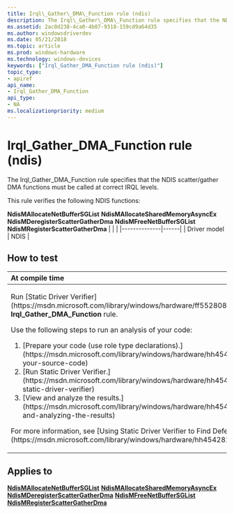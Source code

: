 ```yaml
---
title: Irql\_Gather\_DMA\_Function rule (ndis)
description: The Irql\_Gather\_DMA\_Function rule specifies that the NDIS scatter/gather DMA functions must be called at correct IRQL levels.
ms.assetid: 2ac0d238-4ca0-4b07-9318-159cd9a64d35
ms.author: windowsdriverdev
ms.date: 05/21/2018
ms.topic: article
ms.prod: windows-hardware
ms.technology: windows-devices
keywords: ["Irql_Gather_DMA_Function rule (ndis)"]
topic_type:
- apiref
api_name:
- Irql_Gather_DMA_Function
api_type:
- NA
ms.localizationpriority: medium
---
```


# Irql\_Gather\_DMA\_Function rule (ndis)


The Irql\_Gather\_DMA\_Function rule specifies that the NDIS scatter/gather DMA functions must be called at correct IRQL levels.

This rule verifies the following NDIS functions:

**NdisMAllocateNetBufferSGList**
**NdisMAllocateSharedMemoryAsyncEx**
**NdisMDeregisterScatterGatherDma**
**NdisMFreeNetBufferSGList**
**NdisMRegisterScatterGatherDma**
|              |      |
|--------------|------|
| Driver model | NDIS |

How to test
-----------

<table>
<colgroup>
<col width="100%" />
</colgroup>
<thead>
<tr class="header">
<th align="left">At compile time</th>
</tr>
</thead>
<tbody>
<tr class="odd">
<td align="left"><p>Run [Static Driver Verifier](https://msdn.microsoft.com/library/windows/hardware/ff552808) and specify the <strong>Irql_Gather_DMA_Function</strong> rule.</p>
Use the following steps to run an analysis of your code:
<ol>
<li>[Prepare your code (use role type declarations).](https://msdn.microsoft.com/library/windows/hardware/hh454281#preparing-your-source-code)</li>
<li>[Run Static Driver Verifier.](https://msdn.microsoft.com/library/windows/hardware/hh454281#running-static-driver-verifier)</li>
<li>[View and analyze the results.](https://msdn.microsoft.com/library/windows/hardware/hh454281#viewing-and-analyzing-the-results)</li>
</ol>
<p>For more information, see [Using Static Driver Verifier to Find Defects in Drivers](https://msdn.microsoft.com/library/windows/hardware/hh454281).</p></td>
</tr>
</tbody>
</table>

Applies to
----------

[**NdisMAllocateNetBufferSGList**](https://msdn.microsoft.com/library/windows/hardware/ff562776)
[**NdisMAllocateSharedMemoryAsyncEx**](https://msdn.microsoft.com/library/windows/hardware/ff562784)
[**NdisMDeregisterScatterGatherDma**](https://msdn.microsoft.com/library/windows/hardware/ff563581)
[**NdisMFreeNetBufferSGList**](https://msdn.microsoft.com/library/windows/hardware/ff563586)
[**NdisMRegisterScatterGatherDma**](https://msdn.microsoft.com/library/windows/hardware/ff563659)
 

 





